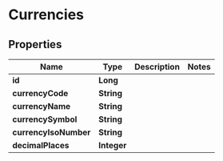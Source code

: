 
# Currencies

## Properties
Name | Type | Description | Notes
------------ | ------------- | ------------- | -------------
**id** | **Long** |  | 
**currencyCode** | **String** |  | 
**currencyName** | **String** |  | 
**currencySymbol** | **String** |  | 
**currencyIsoNumber** | **String** |  | 
**decimalPlaces** | **Integer** |  | 



